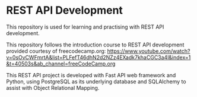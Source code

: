 # REST API Development
This repository is used for learning and practising with REST API development.

This repository follows the introduction course to REST API development provided courtesy of freecodecamp.org: 
https://www.youtube.com/watch?v=0sOvCWFmrtA&list=PLFefT46dhN2d2NZz4EXadk7khaCGC3a4l&index=1&t=40503s&ab_channel=freeCodeCamp.org

This REST API project is developed with Fast API web framework and Python, using PostgreSQL as its underlying database and SQLAlchemy to assist with Object Relational Mapping.
